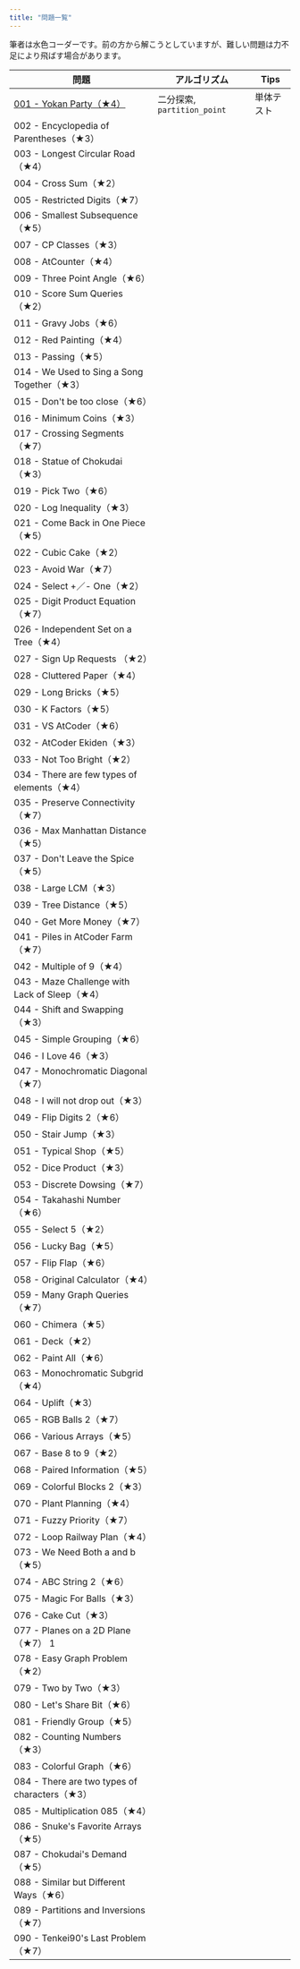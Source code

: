 ```yaml
---
title: "問題一覧"
---
```


筆者は水色コーダーです。前の方から解こうとしていますが、難しい問題は力不足により飛ばす場合があります。

|問題|アルゴリズム|Tips|
|---|---|---|
|[001 - Yokan Party（★4）](./typical90_001)|二分探索, `partition_point`|単体テスト|
|002 - Encyclopedia of Parentheses（★3）|||
|003 - Longest Circular Road（★4）|||
|004 - Cross Sum（★2）|||
|005 - Restricted Digits（★7）|||
|006 - Smallest Subsequence（★5）|||
|007 - CP Classes（★3）|||
|008 - AtCounter（★4）|||
|009 - Three Point Angle（★6）|||
|010 - Score Sum Queries（★2）|||
|011 - Gravy Jobs（★6）|||
|012 - Red Painting（★4）|||
|013 - Passing（★5）|||
|014 - We Used to Sing a Song Together（★3）|||
|015 - Don't be too close（★6）|||
|016 - Minimum Coins（★3）|||
|017 - Crossing Segments（★7）|||
|018 - Statue of Chokudai（★3）|||
|019 - Pick Two（★6）|||
|020 - Log Inequality（★3）|||
|021 - Come Back in One Piece（★5）|||
|022 - Cubic Cake（★2）|||
|023 - Avoid War（★7）|||
|024 - Select +／- One（★2）|||
|025 - Digit Product Equation（★7）|||
|026 - Independent Set on a Tree（★4）|||
|027 - Sign Up Requests （★2）|||
|028 - Cluttered Paper（★4）|||
|029 - Long Bricks（★5）|||
|030 - K Factors（★5）|||
|031 - VS AtCoder（★6）|||
|032 - AtCoder Ekiden（★3）|||
|033 - Not Too Bright（★2）|||
|034 - There are few types of elements（★4）|||
|035 - Preserve Connectivity（★7）|||
|036 - Max Manhattan Distance（★5）|||
|037 - Don't Leave the Spice（★5）|||
|038 - Large LCM（★3）|||
|039 - Tree Distance（★5）|||
|040 - Get More Money（★7）|||
|041 - Piles in AtCoder Farm（★7）|||
|042 - Multiple of 9（★4）|||
|043 - Maze Challenge with Lack of Sleep（★4）|||
|044 - Shift and Swapping（★3）|||
|045 - Simple Grouping（★6）|||
|046 - I Love 46（★3）|||
|047 - Monochromatic Diagonal（★7）|||
|048 - I will not drop out（★3）|||
|049 - Flip Digits 2（★6）|||
|050 - Stair Jump（★3）|||
|051 - Typical Shop（★5）|||
|052 - Dice Product（★3）|||
|053 - Discrete Dowsing（★7）|||
|054 - Takahashi Number（★6）|||
|055 - Select 5（★2）|||
|056 - Lucky Bag（★5）|||
|057 - Flip Flap（★6）|||
|058 - Original Calculator（★4）|||
|059 - Many Graph Queries（★7）|||
|060 - Chimera（★5）|||
|061 - Deck（★2）|||
|062 - Paint All（★6）|||
|063 - Monochromatic Subgrid（★4）|||
|064 - Uplift（★3）|||
|065 - RGB Balls 2（★7）|||
|066 - Various Arrays（★5）|||
|067 - Base 8 to 9（★2）|||
|068 - Paired Information（★5）|||
|069 - Colorful Blocks 2（★3）|||
|070 - Plant Planning（★4）|||
|071 - Fuzzy Priority（★7）|||
|072 - Loop Railway Plan（★4）|||
|073 - We Need Both a and b（★5）|||
|074 - ABC String 2（★6）|||
|075 - Magic For Balls（★3）|||
|076 - Cake Cut（★3）|||
|077 - Planes on a 2D Plane（★7）	1|||
|078 - Easy Graph Problem（★2）|||
|079 - Two by Two（★3）|||
|080 - Let's Share Bit（★6）|||
|081 - Friendly Group（★5）|||
|082 - Counting Numbers（★3）|||
|083 - Colorful Graph（★6）|||
|084 - There are two types of characters（★3）|||
|085 - Multiplication 085（★4）|||
|086 - Snuke's Favorite Arrays（★5）|||
|087 - Chokudai's Demand（★5）|||
|088 - Similar but Different Ways（★6）|||
|089 - Partitions and Inversions（★7）|||
|090 - Tenkei90's Last Problem（★7）|||

<!-- 
|[002 - Encyclopedia of Parentheses（★3）](./typical90_002)|||
|[003 - Longest Circular Road（★4）](./typical90_003)|||
|[004 - Cross Sum（★2）](./typical90_004)|||
|[005 - Restricted Digits（★7）](./typical90_005)|||
|[006 - Smallest Subsequence（★5）](./typical90_006)|||
|[007 - CP Classes（★3）](./typical90_007)|||
|[008 - AtCounter（★4）](./typical90_008)|||
|[009 - Three Point Angle（★6）](./typical90_009)|||
|[010 - Score Sum Queries（★2）](./typical90_010)|||
|[011 - Gravy Jobs（★6）](./typical90_011)|||
|[012 - Red Painting（★4）](./typical90_012)|||
|[013 - Passing（★5）](./typical90_013)|||
|[014 - We Used to Sing a Song Together（★3）](./typical90_014)|||
|[015 - Don't be too close（★6）](./typical90_015)|||
|[016 - Minimum Coins（★3）](./typical90_016)|||
|[017 - Crossing Segments（★7）](./typical90_017)|||
|[018 - Statue of Chokudai（★3）](./typical90_018)|||
|[019 - Pick Two（★6）](./typical90_019)|||
|[020 - Log Inequality（★3）](./typical90_020)|||
|[021 - Come Back in One Piece（★5）](./typical90_021)|||
|[022 - Cubic Cake（★2）](./typical90_022)|||
|[023 - Avoid War（★7）](./typical90_023)|||
|[024 - Select +／- One（★2）](./typical90_024)|||
|[025 - Digit Product Equation（★7）](./typical90_025)|||
|[026 - Independent Set on a Tree（★4）](./typical90_026)|||
|[027 - Sign Up Requests （★2）](./typical90_027)|||
|[028 - Cluttered Paper（★4）](./typical90_028)|||
|[029 - Long Bricks（★5）](./typical90_029)|||
|[030 - K Factors（★5）](./typical90_030)|||
|[031 - VS AtCoder（★6）](./typical90_031)|||
|[032 - AtCoder Ekiden（★3）](./typical90_032)|||
|[033 - Not Too Bright（★2）](./typical90_033)|||
|[034 - There are few types of elements（★4）](./typical90_034)|||
|[035 - Preserve Connectivity（★7）](./typical90_035)|||
|[036 - Max Manhattan Distance（★5）](./typical90_036)|||
|[037 - Don't Leave the Spice（★5）](./typical90_037)|||
|[038 - Large LCM（★3）](./typical90_038)|||
|[039 - Tree Distance（★5）](./typical90_039)|||
|[040 - Get More Money（★7）](./typical90_040)|||
|[041 - Piles in AtCoder Farm（★7）](./typical90_041)|||
|[042 - Multiple of 9（★4）](./typical90_042)|||
|[043 - Maze Challenge with Lack of Sleep（★4）](./typical90_043)|||
|[044 - Shift and Swapping（★3）](./typical90_044)|||
|[045 - Simple Grouping（★6）](./typical90_045)|||
|[046 - I Love 46（★3）](./typical90_046)|||
|[047 - Monochromatic Diagonal（★7）](./typical90_047)|||
|[048 - I will not drop out（★3）](./typical90_048)|||
|[049 - Flip Digits 2（★6）](./typical90_049)|||
|[050 - Stair Jump（★3）](./typical90_050)|||
|[051 - Typical Shop（★5）](./typical90_051)|||
|[052 - Dice Product（★3）](./typical90_052)|||
|[053 - Discrete Dowsing（★7）](./typical90_053)|||
|[054 - Takahashi Number（★6）](./typical90_054)|||
|[055 - Select 5（★2）](./typical90_055)|||
|[056 - Lucky Bag（★5）](./typical90_056)|||
|[057 - Flip Flap（★6）](./typical90_057)|||
|[058 - Original Calculator（★4）](./typical90_058)|||
|[059 - Many Graph Queries（★7）](./typical90_059)|||
|[060 - Chimera（★5）](./typical90_060)|||
|[061 - Deck（★2）](./typical90_061)|||
|[062 - Paint All（★6）](./typical90_062)|||
|[063 - Monochromatic Subgrid（★4）](./typical90_063)|||
|[064 - Uplift（★3）](./typical90_064)|||
|[065 - RGB Balls 2（★7）](./typical90_065)|||
|[066 - Various Arrays（★5）](./typical90_066)|||
|[067 - Base 8 to 9（★2）](./typical90_067)|||
|[068 - Paired Information（★5）](./typical90_068)|||
|[069 - Colorful Blocks 2（★3）](./typical90_069)|||
|[070 - Plant Planning（★4）](./typical90_070)|||
|[071 - Fuzzy Priority（★7）](./typical90_071)|||
|[072 - Loop Railway Plan（★4）](./typical90_072)|||
|[073 - We Need Both a and b（★5）](./typical90_073)|||
|[074 - ABC String 2（★6）](./typical90_074)|||
|[075 - Magic For Balls（★3）](./typical90_075)|||
|[076 - Cake Cut（★3）](./typical90_076)|||
|[077 - Planes on a 2D Plane（★7）	1](./typical90_077)|||
|[078 - Easy Graph Problem（★2）](./typical90_078)|||
|[079 - Two by Two（★3）](./typical90_079)|||
|[080 - Let's Share Bit（★6）](./typical90_080)|||
|[081 - Friendly Group（★5）](./typical90_081)|||
|[082 - Counting Numbers（★3）](./typical90_082)|||
|[083 - Colorful Graph（★6）](./typical90_083)|||
|[084 - There are two types of characters（★3）](./typical90_084)|||
|[085 - Multiplication 085（★4）](./typical90_085)|||
|[086 - Snuke's Favorite Arrays（★5）](./typical90_086)|||
|[087 - Chokudai's Demand（★5）](./typical90_087)|||
|[088 - Similar but Different Ways（★6）](./typical90_088)|||
|[089 - Partitions and Inversions（★7）](./typical90_089)|||
|[090 - Tenkei90's Last Problem（★7）](./typical90_090)|||
 -->
